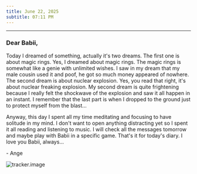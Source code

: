 ```yaml
---
title: June 22, 2025
subtitle: 07:11 PM
---
```

---

### Dear Babii,

Today I dreamed of something, actually it's two dreams. The first one is about magic rings. Yes, I dreamed about magic rings. The magic rings is somewhat like a genie with unlimited wishes. I saw in my dream that my male cousin used it and poof, he got so much money appeared of nowhere. The second dream is about nuclear explosion. Yes, you read that right, it's about nuclear freaking explosion. My second dream is quite frightening because I really felt the shockwave of the explosion and saw it all happen in an instant. I remember that the last part is when I dropped to the ground just to protect myself from the blast...

Anyway, this day I spent all my time meditating and focusing to have solitude in my mind. I don't want to open anything distracting yet so I spent it all reading and listening to music. I will check all the messages tomorrow and maybe play with Babii in a specific game. That's it for today's diary. I love you Babii, always...

\- Ange

![tracker.image](https://grabify.org/061219.jpeg)
